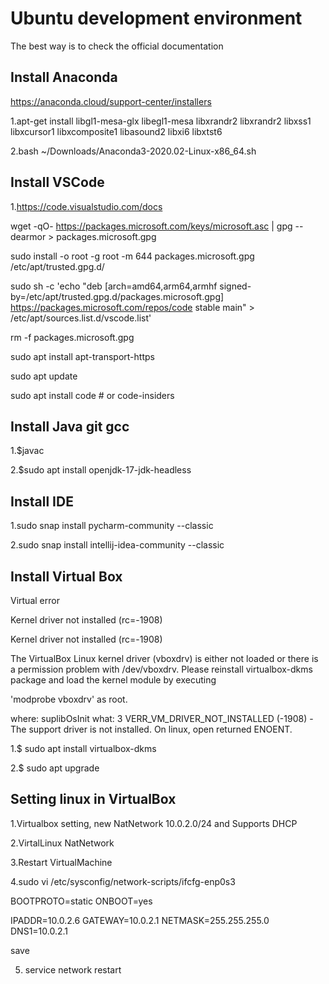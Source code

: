 # Ubuntu development environment

The best way is to check the official documentation


## Install Anaconda

https://anaconda.cloud/support-center/installers

1.apt-get install libgl1-mesa-glx libegl1-mesa libxrandr2 libxrandr2 libxss1 libxcursor1 libxcomposite1 libasound2 libxi6 libxtst6

2.bash ~/Downloads/Anaconda3-2020.02-Linux-x86_64.sh



## Install VSCode

1.https://code.visualstudio.com/docs

wget -qO- https://packages.microsoft.com/keys/microsoft.asc | gpg --dearmor > packages.microsoft.gpg

sudo install -o root -g root -m 644 packages.microsoft.gpg /etc/apt/trusted.gpg.d/

sudo sh -c 'echo "deb [arch=amd64,arm64,armhf signed-by=/etc/apt/trusted.gpg.d/packages.microsoft.gpg] https://packages.microsoft.com/repos/code stable main" > /etc/apt/sources.list.d/vscode.list'

rm -f packages.microsoft.gpg

sudo apt install apt-transport-https

sudo apt update

sudo apt install code # or code-insiders


## Install Java git gcc

1.$javac

2.$sudo apt install openjdk-17-jdk-headless

## Install IDE

1.sudo snap install pycharm-community --classic

2.sudo snap install intellij-idea-community --classic


## Install Virtual Box

Virtual error

Kernel driver not installed (rc=-1908)

Kernel driver not installed (rc=-1908)

The VirtualBox Linux kernel driver (vboxdrv) is either not loaded or there is a permission problem with /dev/vboxdrv. 
Please reinstall virtualbox-dkms package and load the kernel module by executing

'modprobe vboxdrv'
as root.

where: suplibOsInit what: 3 VERR_VM_DRIVER_NOT_INSTALLED (-1908) - The support driver is not installed. On linux, open returned ENOENT.


1.$ sudo apt install virtualbox-dkms

2.$ sudo apt upgrade


## Setting linux in VirtualBox

1.Virtualbox setting, new NatNetwork 10.0.2.0/24 and Supports DHCP

2.VirtalLinux NatNetwork

3.Restart VirtualMachine

4.sudo vi /etc/sysconfig/network-scripts/ifcfg-enp0s3

BOOTPROTO=static
ONBOOT=yes

IPADDR=10.0.2.6
GATEWAY=10.0.2.1
NETMASK=255.255.255.0
DNS1=10.0.2.1

save

5. service network restart

